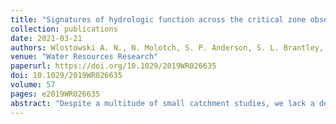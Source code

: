 ```yaml
---
title: "Signatures of hydrologic function across the critical zone observatory network"
collection: publications
date: 2021-03-21
authors: Wlostowski A. N., N. Molotch, S. P. Anderson, S. L. Brantley, J. Chorover, D. Dralle, P. Kumar, L. Li, K. A. Lohse, J. M. Mallard, J. C. McIntosh, S. F. Murphy, E. Parrish, M. Safeeq, M. Seyfried, <b>Y. Shi</b>, and C. Harman
venue: "Water Resources Research"
paperurl: https://doi.org/10.1029/2019WR026635
doi: 10.1029/2019WR026635
volume: 57
pages: e2019WR026635
abstract: "Despite a multitude of small catchment studies, we lack a deep understanding of how variations in critical zone architecture lead to variations in hydrologic states and fluxes. This study characterizes hydrologic dynamics of fifteen catchments of the US Critical Zone Observatory (CZO) Network where we hypothesized that our understanding of subsurface structure would illuminate patterns of hydrologic partitioning. The CZOs collect datasets that characterize the physical, chemical, and biological architecture of the subsurface, while also monitoring hydrologic fluxes such as streamflow, precipitation, and evapotranspiration. For the first time, we collate time series of hydrologic variables across the CZO network and begin the process of examining hydrologic signatures across sites. We find catchments with low baseflow indices and high runoff sensitivity to storage receive most of their precipitation as rain and contain clay-rich regolith profiles, prominent argillic horizons, and/or anthropogenic modifications. In contrast, sites with high baseflow indices and low runoff sensitivity to storage receive the majority of precipitation as snow and have more permeable regolith profiles. The seasonal variability of water balance components is a key control on the dynamic range of hydraulically-connected water in the critical zone. These findings lead us to posit that water balance partitioning and streamflow hydraulics are linked through the co-evolution of critical zone architecture but that much work remains to parse these controls out quantitatively."
---
```

